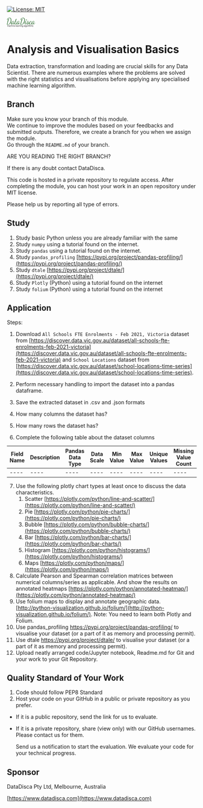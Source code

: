 [![License: MIT](https://img.shields.io/badge/License-MIT-yellow.svg)](https://opensource.org/licenses/MIT) 

<img src="https://raw.githubusercontent.com/DataDisca/django_api1/master/DataDisca-Logo.svg_d400.png" width="75" height="25" />

# Analysis and Visualisation Basics 
Data extraction, transformation and loading are crucial skills for any Data Scientist. 
There are numerous examples where the problems are solved with the right statistics and visualisations before applying any specialised machine learning algorithm. 

## Branch
 Make sure you know your branch of this module.  
 We continue to improve the modules based on your feedbacks and submitted outputs. 
 Therefore, we create a branch for you when we assign the module.  
 Go through the `README.md` of your branch.
 
 ARE YOU READING THE RIGHT BRANCH?
 
 If there is any doubt contact DataDisca.

This code is hosted in a private repository to regulate access.
After completing the module, you can host your work in an open repository under MIT license. 

Please help us by reporting all type of errors. 

## Study

1. Study basic Python unless you are already familiar with the same
2. Study `numpy` using a tutorial found on the internet.    
3. Study `pandas` using a tutorial found on the internet.
4. Study  `pandas_profiling` [https://pypi.org/project/pandas-profiling/](https://pypi.org/project/pandas-profiling/)
5. Study `dtale` [https://pypi.org/project/dtale/](https://pypi.org/project/dtale/)
6. Study `Plotly` (Python) using a tutorial found on the internet
7. Study `folium` (Python) using a tutorial found on the internet

## Application
Steps:  

1. Download 
`All Schools FTE Enrolments - Feb 2021, Victoria` dataset from [https://discover.data.vic.gov.au/dataset/all-schools-fte-enrolments-feb-2021-victoria](https://discover.data.vic.gov.au/dataset/all-schools-fte-enrolments-feb-2021-victoria)
and `School Locations` dataset from [https://discover.data.vic.gov.au/dataset/school-locations-time-series](https://discover.data.vic.gov.au/dataset/school-locations-time-series).

3. Perform necessary handling to import the dataset into a pandas dataframe.
4. Save the extracted dataset in .csv and .json formats
5. How many columns the dataset has?
6. How many rows the dataset has?
7. Complete the following table about the dataset columns

| Field Name | Description | Pandas Data Type | Data Scale | Min Value | Max Value | Unique Values | Missing Value Count |    
| ---- | ---- | ---- | ---- | ---- | ---- | ---- | ---- |  
| ---- | ---- | ---- | ---- | ---- | ---- | ---- | ---- |
7. Use the following plotly chart types at least once to discuss the data characteristics.   
    1. Scatter [https://plotly.com/python/line-and-scatter/](https://plotly.com/python/line-and-scatter/)
    1. Pie [https://plotly.com/python/pie-charts/](https://plotly.com/python/pie-charts/)
    1. Bubble [https://plotly.com/python/bubble-charts/](https://plotly.com/python/bubble-charts/)
    1. Bar [https://plotly.com/python/bar-charts/](https://plotly.com/python/bar-charts/)
    1. Histogram  [https://plotly.com/python/histograms/](https://plotly.com/python/histograms/)
    1. Maps [https://plotly.com/python/maps/](https://plotly.com/python/maps/)
8. Calculate Pearson and Spearman correlation matrices between numerical columns/series as applicable. 
And show the results on annotated heatmaps [https://plotly.com/python/annotated-heatmap/](https://plotly.com/python/annotated-heatmap/)   
9. Use folium maps to display and annotate geographic data. [http://python-visualization.github.io/folium/](http://python-visualization.github.io/folium/).
Note: You need to learn both Plotly and Folium.
10. Use pandas_profiling https://pypi.org/project/pandas-profiling/ to visualise your dataset (or a part of it as memory and processing permit). 
11. Use dtale https://pypi.org/project/dtale/ to visualise your dataset (or a part of it as memory and processing permit). 
12. Upload neatly arranged code/Jupyter notebook, Readme.md for Git and your work to your Git Repository.

## Quality Standard of Your Work
1. Code should follow PEP8 Standard
1. Host your code on your GitHub in a public or private repository as you prefer. 
- If it is a public repository, send the link for us to evaluate.
- If it is a private repository, share (view only) with our GitHub usernames. Please contact us for them.

    Send us a notification to start the evaluation.
    We evaluate your code for your technical progress.

## Sponsor
DataDisca Pty Ltd, Melbourne, Australia

[https://www.datadisca.com](https://www.datadisca.com)

 

